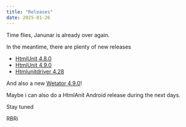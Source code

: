 ```yaml
---
title: "Releases"
date: 2025-01-26
---
```


Time flies, Janunar is already over again.

In the meantime, there are plenty of new releases

* [HtmlUnit 4.8.0](https://www.htmlunit.org/changes-report.html#a4.8.0)
* [HtmlUnit 4.9.0](https://www.htmlunit.org/changes-report.html#a4.9.0)
* [Htmlunitdriver 4.28](https://github.com/SeleniumHQ/htmlunit-driver)

And also a new [Wetator 4.9.0](https://wetator.org/download/release-notes/)!

Maybe i can also do a HtmlAnit Android release during the next days.

Stay tuned

RBRi